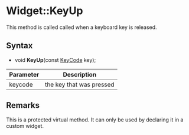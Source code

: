 # Widget::KeyUp

This method is called called when a keyboard key is released.

## Syntax

- void **KeyUp**(const [KeyCode](Constants#KeyCode) key);

| Parameter | Description |
|---|---|
| keycode | the key that was pressed |

## Remarks

This is a protected virtual method. It can only be used by declaring it in a custom widget.

